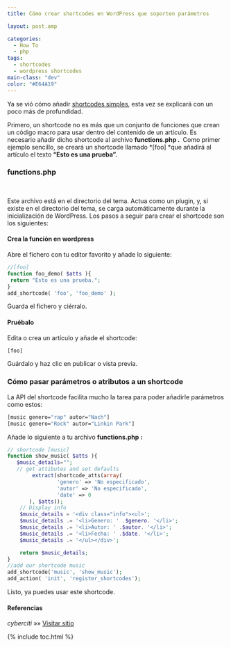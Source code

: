 ```yaml
---
title: Cómo crear shortcodes en WordPress que soporten parámetros

layout: post.amp

categories:
  - How To
  - php
tags:
  - shortcodes
  - wordpress shortcodes
main-class: "dev"
color: "#E64A19"
---
```

Ya se vió cómo añadir <a href="/como-crear-shortcodes-en-wordpress-2/" target="_blank">shortcodes simples</a>, esta vez se explicará con un poco más de profundidad.

Primero, un shortcode no es más que un conjunto de funciones que crean un código macro para usar dentro del contenido de un artículo. Es necesario añadir dicho shortcode al archivo&nbsp;**functions.php .&nbsp;** Como primer ejemplo sencillo, se creará un shortcode llamado *[foo]&nbsp;*que añadirá al artículo el texto&nbsp;**&#8220;Esto es una prueba&#8221;.**

### functions.php

&nbsp;

Este archivo está en el directorio del tema. Actua como un plugin, y, si existe en el directorio del tema, se carga automáticamente durante la inicialización de WordPress. Los pasos a seguir para crear el shortcode son los siguientes:

#### Crea la función en wordpress

Abre el fichero con tu editor favorito y añade lo siguiente:  
<!--ad-->

```php
//[foo]
function foo_demo( $atts ){
 return "Esto es una prueba.";
}
add_shortcode( 'foo', 'foo_demo' );
```

Guarda el fichero y ciérralo.

#### Pruébalo

Edita o crea un artículo y añade el shortcode:

```bash
[foo]
```

Guárdalo y haz clic en publicar o vista previa.

### Cómo pasar parámetros o atributos a un shortcode

La API del shortcode facilita mucho la tarea para poder añadirle parámetros como estos:

```bash
[music genero="rap" autor="Nach"]
[music genero="Rock" autor="Linkin Park"]
```

Añade lo siguiente a tu archivo&nbsp;**functions.php :&nbsp;**

```php
// shortcode [music]
function show_music( $atts ){
   $music_details="";
   // get attibutes and set defaults
        extract(shortcode_atts(array(
                'genero' => 'No especificado',
                'autor' => 'No especificado',
                'date' => 0
       ), $atts));
    // Display info
    $music_details = '<div class="info"><ul>';
    $music_details .= '<li>Genero: ' .$genero. '</li>';
    $music_details .= '<li>Autor: ' .$autor. '</li>';
    $music_details .= '<li>Fecha: ' .$date. '</li>';
    $music_details .= '</ul></div>';

    return $music_details;
}
//add our shortcode music
add_shortcode('music', 'show_music');
add_action( 'init', 'register_shortcodes');

```

Listo, ya puedes usar este shortcode.

#### Referencias

*cyberciti* »» <a href="http://www.cyberciti.biz/faq/wordpress-add-a-shortcode-to-theme-template/" target="_blank">Visitar sitio</a>



{% include toc.html %}
